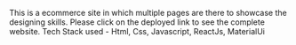 This is a ecommerce site in which multiple pages are there to showcase the designing skills. Please click on the deployed link to see the complete website. Tech Stack used - Html, Css, Javascript, ReactJs, MaterialUi
